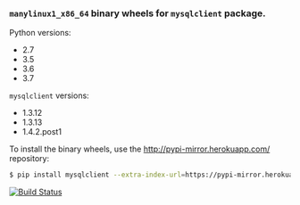 ### `manylinux1_x86_64` binary wheels for `mysqlclient` package.

Python versions:

 * 2.7
 * 3.5
 * 3.6
 * 3.7

`mysqlclient` versions:

 * 1.3.12
 * 1.3.13
 * 1.4.2.post1

To install the binary wheels, use the http://pypi-mirror.herokuapp.com/ repository:

```sh
$ pip install mysqlclient --extra-index-url=https://pypi-mirror.herokuapp.com/root/pypi/+simple
```

[![Build Status](https://travis-ci.org/hoefling/mysqlclient-wheels-manylinux1_x86_64.svg?branch=master)](https://travis-ci.org/hoefling/mysqlclient-wheels-manylinux1_x86_64)
